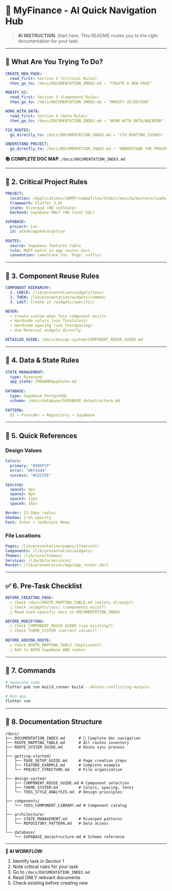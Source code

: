 # 🚀 MyFinance - AI Quick Navigation Hub

> **AI INSTRUCTION**: Start here. This README routes you to the right documentation for your task.

---

## 🎯 What Are You Trying To Do?

```yaml
CREATE_NEW_PAGE:
  read_first: Section 2 (Critical Rules)
  then_go_to: /docs/DOCUMENTATION_INDEX.md → "CREATE A NEW PAGE"

MODIFY_UI:
  read_first: Section 3 (Component Rules)  
  then_go_to: /docs/DOCUMENTATION_INDEX.md → "MODIFY UI/DESIGN"

WORK_WITH_DATA:
  read_first: Section 4 (Data Rules)
  then_go_to: /docs/DOCUMENTATION_INDEX.md → "WORK WITH DATA/BACKEND"

FIX_ROUTES:
  go_directly_to: /docs/DOCUMENTATION_INDEX.md → "FIX ROUTING ISSUES"

UNDERSTAND_PROJECT:
  go_directly_to: /docs/DOCUMENTATION_INDEX.md → "UNDERSTAND THE PROJECT"
```

**📚 COMPLETE DOC MAP**: `/docs/DOCUMENTATION_INDEX.md`

---

## 🔴 2. Critical Project Rules

```yaml
PROJECT:
  location: /Applications/XAMPP/xamppfiles/htdocs/mysite/mystorecluade/myFinance_improved_V1
  framework: Flutter 3.0+
  state: Riverpod (NO setState)
  backend: Supabase ONLY (NO local SQL)

SUPABASE:
  project: Lux
  id: atkekzwgukdvucqntryo
  
ROUTES:
  source: Supabase features table
  rule: MUST match in app_router.dart
  convention: camelCase (no 'Page' suffix)
```

---

## 🎨 3. Component Reuse Rules

```yaml
COMPONENT_HIERARCHY:
  1. CHECK: /lib/presentation/widgets/toss/
  2. THEN: /lib/presentation/widgets/common/  
  3. LAST: Create in /widgets/specific/

NEVER:
  - Create custom when Toss component exists
  - Hardcode colors (use TossColors)
  - Hardcode spacing (use TossSpacing)
  - Use Material widgets directly

DETAILED_GUIDE: /docs/design-system/COMPONENT_REUSE_GUIDE.md
```

---

## 💾 4. Data & State Rules

```yaml
STATE_MANAGEMENT:
  type: Riverpod
  app_state: /READMEAppState.md
  
DATABASE:
  type: Supabase PostgreSQL
  schema: /docs/database/SUPABASE_datastructure.md
  
PATTERN:
  UI → Provider → Repository → Supabase
```

---

## 📍 5. Quick References

### Design Values
```yaml
Colors:
  primary: "#5B5FCF"
  error: "#EF4444"
  success: "#22C55E"

Spacing:
  space1: 4px
  space2: 8px
  space3: 12px
  space4: 16px

Border: 12-16px radius
Shadow: 2-5% opacity
Font: Inter + JetBrains Mono
```

### File Locations
```yaml
Pages: /lib/presentation/pages/[feature]/
Components: /lib/presentation/widgets/
Themes: /lib/core/themes/
Services: /lib/data/services/
Router: /lib/presentation/app/app_router.dart
```

---

## ✅ 6. Pre-Task Checklist

```yaml
BEFORE_CREATING_PAGE:
  □ Check /docs/ROUTE_MAPPING_TABLE.md (exists already?)
  □ Check /widgets/toss/ (components exist?)
  □ Read task-specific docs in DOCUMENTATION_INDEX

BEFORE_MODIFYING:
  □ Check COMPONENT_REUSE_GUIDE (use existing?)
  □ Check THEME_SYSTEM (correct values?)
  
BEFORE_ADDING_ROUTE:
  □ Check ROUTE_MAPPING_TABLE (duplicate?)
  □ Add to BOTH Supabase AND router
```

---

## 🚀 7. Commands

```bash
# Generate code
flutter pub run build_runner build --delete-conflicting-outputs

# Run app
flutter run
```

---

## 📖 8. Documentation Structure

```
/docs/
├── DOCUMENTATION_INDEX.md      # 🎯 Complete doc navigation
├── ROUTE_MAPPING_TABLE.md      # All routes inventory
├── ROUTE_SYSTEM_GUIDE.md       # Route sync process
│
├── getting-started/
│   ├── PAGE_SETUP_GUIDE.md     # Page creation steps
│   ├── FEATURE_EXAMPLE.md      # Complete example
│   └── PROJECT_STRUCTURE.md    # File organization
│
├── design-system/
│   ├── COMPONENT_REUSE_GUIDE.md # Component selection
│   ├── THEME_SYSTEM.md         # Colors, spacing, fonts
│   └── TOSS_STYLE_ANALYSIS.md  # Design principles
│
├── components/
│   └── TOSS_COMPONENT_LIBRARY.md # Component catalog
│
├── architecture/
│   ├── STATE_MANAGEMENT.md     # Riverpod patterns
│   └── REPOSITORY_PATTERN.md   # Data access
│
└── database/
    └── SUPABASE_datastructure.md # Schema reference
```

---

**🎯 AI WORKFLOW**:
1. Identify task in Section 1
2. Note critical rules for your task
3. Go to `/docs/DOCUMENTATION_INDEX.md`
4. Read ONLY relevant documents
5. Check existing before creating new